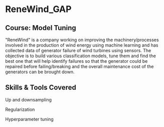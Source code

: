 # ReneWind_GAP

## Course: Model Tuning

"ReneWind" is a company working on improving the machinery/processes involved in the production of wind energy using machine learning and has collected data of generator failure of wind turbines using sensors. The objective is to build various classification models, tune them and find the best one that will help identify failures so that the generator could be repaired before failing/breaking and the overall maintenance cost of the generators can be brought down.

## Skills & Tools Covered

Up and downsampling

Regularization

Hyperparameter tuning
